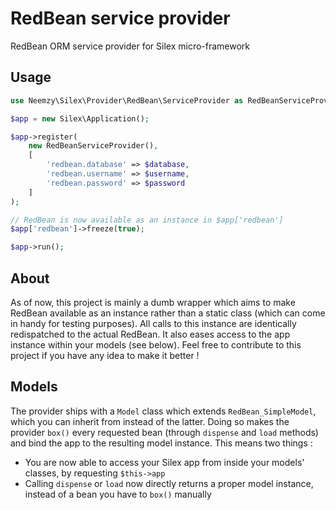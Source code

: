 # RedBean service provider

RedBean ORM service provider for Silex micro-framework

## Usage

```php
use Neemzy\Silex\Provider\RedBean\ServiceProvider as RedBeanServiceProvider;

$app = new Silex\Application();

$app->register(
    new RedBeanServiceProvider(),
    [
        'redbean.database' => $database,
        'redbean.username' => $username,
        'redbean.password' => $password
    ]
);

// RedBean is now available as an instance in $app['redbean']
$app['redbean']->freeze(true);

$app->run();
```

## About

As of now, this project is mainly a dumb wrapper which aims to make RedBean available as an instance rather than a static class (which can come in handy for testing purposes). All calls to this instance are identically redispatched to the actual RedBean. It also eases access to the app instance within your models (see below). Feel free to contribute to this project if you have any idea to make it better !

## Models

The provider ships with a `Model` class which extends `RedBean_SimpleModel`, which you can inherit from instead of the latter. Doing so makes the provider `box()` every requested bean (through `dispense` and `load` methods) and bind the app to the resulting model instance. This means two things :

- You are now able to access your Silex app from inside your models' classes, by requesting `$this->app`
- Calling `dispense` or `load` now directly returns a proper model instance, instead of a bean you have to `box()` manually